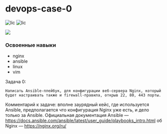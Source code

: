 #  devops-case-0
![lic](https://img.shields.io/github/license/Kravchadev/session_practice) ![lic](https://img.shields.io/github/downloads/Kravchadev/session_practice/total)

![](https://habrastorage.org/webt/wx/ct/v-/wxctv-b0qtm1wtiv5wamktdqbsm.png)
### Освоенные навыки
- nginx
- ansible
- linux
- vim

Задача 0:

    Написать Ansible-плейбук, для конфигурации веб-сервера Nginx, который будет настраивать также и firewall-правила, открыв 22, 80, 443 порты.

Комментарий к задаче: вполне заурядный кейс, где используется Ansible, предполагается что конфигурация Nginx уже есть, и дело только за Ansible. 
Официальная документация Ansible —  https://docs.ansible.com/ansible/latest/user_guide/playbooks_intro.html
об Nginx — https://nginx.org/ru/
